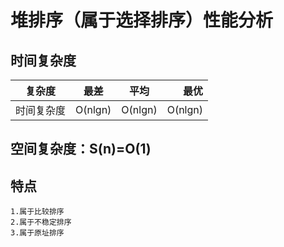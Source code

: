 # 堆排序（属于选择排序）性能分析

## 时间复杂度
复杂度|最差|平均|最优
-----|:-:|:-:|----:
时间复杂度|O(nlgn)|O(nlgn)|O(nlgn)|


## 空间复杂度：S(n)=O(1)   

## 特点
    1.属于比较排序
    2.属于不稳定排序
    3.属于原址排序
